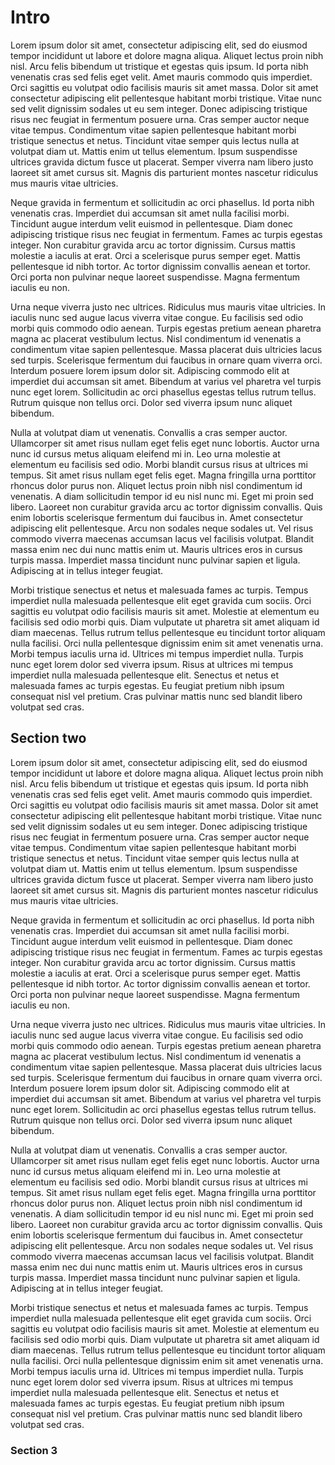 # Intro

Lorem ipsum dolor sit amet, consectetur adipiscing elit, sed do eiusmod tempor incididunt ut labore et dolore magna aliqua. Aliquet lectus proin nibh nisl. Arcu felis bibendum ut tristique et egestas quis ipsum. Id porta nibh venenatis cras sed felis eget velit. Amet mauris commodo quis imperdiet. Orci sagittis eu volutpat odio facilisis mauris sit amet massa. Dolor sit amet consectetur adipiscing elit pellentesque habitant morbi tristique. Vitae nunc sed velit dignissim sodales ut eu sem integer. Donec adipiscing tristique risus nec feugiat in fermentum posuere urna. Cras semper auctor neque vitae tempus. Condimentum vitae sapien pellentesque habitant morbi tristique senectus et netus. Tincidunt vitae semper quis lectus nulla at volutpat diam ut. Mattis enim ut tellus elementum. Ipsum suspendisse ultrices gravida dictum fusce ut placerat. Semper viverra nam libero justo laoreet sit amet cursus sit. Magnis dis parturient montes nascetur ridiculus mus mauris vitae ultricies.

Neque gravida in fermentum et sollicitudin ac orci phasellus. Id porta nibh venenatis cras. Imperdiet dui accumsan sit amet nulla facilisi morbi. Tincidunt augue interdum velit euismod in pellentesque. Diam donec adipiscing tristique risus nec feugiat in fermentum. Fames ac turpis egestas integer. Non curabitur gravida arcu ac tortor dignissim. Cursus mattis molestie a iaculis at erat. Orci a scelerisque purus semper eget. Mattis pellentesque id nibh tortor. Ac tortor dignissim convallis aenean et tortor. Orci porta non pulvinar neque laoreet suspendisse. Magna fermentum iaculis eu non.

Urna neque viverra justo nec ultrices. Ridiculus mus mauris vitae ultricies. In iaculis nunc sed augue lacus viverra vitae congue. Eu facilisis sed odio morbi quis commodo odio aenean. Turpis egestas pretium aenean pharetra magna ac placerat vestibulum lectus. Nisl condimentum id venenatis a condimentum vitae sapien pellentesque. Massa placerat duis ultricies lacus sed turpis. Scelerisque fermentum dui faucibus in ornare quam viverra orci. Interdum posuere lorem ipsum dolor sit. Adipiscing commodo elit at imperdiet dui accumsan sit amet. Bibendum at varius vel pharetra vel turpis nunc eget lorem. Sollicitudin ac orci phasellus egestas tellus rutrum tellus. Rutrum quisque non tellus orci. Dolor sed viverra ipsum nunc aliquet bibendum.

Nulla at volutpat diam ut venenatis. Convallis a cras semper auctor. Ullamcorper sit amet risus nullam eget felis eget nunc lobortis. Auctor urna nunc id cursus metus aliquam eleifend mi in. Leo urna molestie at elementum eu facilisis sed odio. Morbi blandit cursus risus at ultrices mi tempus. Sit amet risus nullam eget felis eget. Magna fringilla urna porttitor rhoncus dolor purus non. Aliquet lectus proin nibh nisl condimentum id venenatis. A diam sollicitudin tempor id eu nisl nunc mi. Eget mi proin sed libero. Laoreet non curabitur gravida arcu ac tortor dignissim convallis. Quis enim lobortis scelerisque fermentum dui faucibus in. Amet consectetur adipiscing elit pellentesque. Arcu non sodales neque sodales ut. Vel risus commodo viverra maecenas accumsan lacus vel facilisis volutpat. Blandit massa enim nec dui nunc mattis enim ut. Mauris ultrices eros in cursus turpis massa. Imperdiet massa tincidunt nunc pulvinar sapien et ligula. Adipiscing at in tellus integer feugiat.

Morbi tristique senectus et netus et malesuada fames ac turpis. Tempus imperdiet nulla malesuada pellentesque elit eget gravida cum sociis. Orci sagittis eu volutpat odio facilisis mauris sit amet. Molestie at elementum eu facilisis sed odio morbi quis. Diam vulputate ut pharetra sit amet aliquam id diam maecenas. Tellus rutrum tellus pellentesque eu tincidunt tortor aliquam nulla facilisi. Orci nulla pellentesque dignissim enim sit amet venenatis urna. Morbi tempus iaculis urna id. Ultrices mi tempus imperdiet nulla. Turpis nunc eget lorem dolor sed viverra ipsum. Risus at ultrices mi tempus imperdiet nulla malesuada pellentesque elit. Senectus et netus et malesuada fames ac turpis egestas. Eu feugiat pretium nibh ipsum consequat nisl vel pretium. Cras pulvinar mattis nunc sed blandit libero volutpat sed cras.

## Section two

Lorem ipsum dolor sit amet, consectetur adipiscing elit, sed do eiusmod tempor incididunt ut labore et dolore magna aliqua. Aliquet lectus proin nibh nisl. Arcu felis bibendum ut tristique et egestas quis ipsum. Id porta nibh venenatis cras sed felis eget velit. Amet mauris commodo quis imperdiet. Orci sagittis eu volutpat odio facilisis mauris sit amet massa. Dolor sit amet consectetur adipiscing elit pellentesque habitant morbi tristique. Vitae nunc sed velit dignissim sodales ut eu sem integer. Donec adipiscing tristique risus nec feugiat in fermentum posuere urna. Cras semper auctor neque vitae tempus. Condimentum vitae sapien pellentesque habitant morbi tristique senectus et netus. Tincidunt vitae semper quis lectus nulla at volutpat diam ut. Mattis enim ut tellus elementum. Ipsum suspendisse ultrices gravida dictum fusce ut placerat. Semper viverra nam libero justo laoreet sit amet cursus sit. Magnis dis parturient montes nascetur ridiculus mus mauris vitae ultricies.

Neque gravida in fermentum et sollicitudin ac orci phasellus. Id porta nibh venenatis cras. Imperdiet dui accumsan sit amet nulla facilisi morbi. Tincidunt augue interdum velit euismod in pellentesque. Diam donec adipiscing tristique risus nec feugiat in fermentum. Fames ac turpis egestas integer. Non curabitur gravida arcu ac tortor dignissim. Cursus mattis molestie a iaculis at erat. Orci a scelerisque purus semper eget. Mattis pellentesque id nibh tortor. Ac tortor dignissim convallis aenean et tortor. Orci porta non pulvinar neque laoreet suspendisse. Magna fermentum iaculis eu non.

Urna neque viverra justo nec ultrices. Ridiculus mus mauris vitae ultricies. In iaculis nunc sed augue lacus viverra vitae congue. Eu facilisis sed odio morbi quis commodo odio aenean. Turpis egestas pretium aenean pharetra magna ac placerat vestibulum lectus. Nisl condimentum id venenatis a condimentum vitae sapien pellentesque. Massa placerat duis ultricies lacus sed turpis. Scelerisque fermentum dui faucibus in ornare quam viverra orci. Interdum posuere lorem ipsum dolor sit. Adipiscing commodo elit at imperdiet dui accumsan sit amet. Bibendum at varius vel pharetra vel turpis nunc eget lorem. Sollicitudin ac orci phasellus egestas tellus rutrum tellus. Rutrum quisque non tellus orci. Dolor sed viverra ipsum nunc aliquet bibendum.

Nulla at volutpat diam ut venenatis. Convallis a cras semper auctor. Ullamcorper sit amet risus nullam eget felis eget nunc lobortis. Auctor urna nunc id cursus metus aliquam eleifend mi in. Leo urna molestie at elementum eu facilisis sed odio. Morbi blandit cursus risus at ultrices mi tempus. Sit amet risus nullam eget felis eget. Magna fringilla urna porttitor rhoncus dolor purus non. Aliquet lectus proin nibh nisl condimentum id venenatis. A diam sollicitudin tempor id eu nisl nunc mi. Eget mi proin sed libero. Laoreet non curabitur gravida arcu ac tortor dignissim convallis. Quis enim lobortis scelerisque fermentum dui faucibus in. Amet consectetur adipiscing elit pellentesque. Arcu non sodales neque sodales ut. Vel risus commodo viverra maecenas accumsan lacus vel facilisis volutpat. Blandit massa enim nec dui nunc mattis enim ut. Mauris ultrices eros in cursus turpis massa. Imperdiet massa tincidunt nunc pulvinar sapien et ligula. Adipiscing at in tellus integer feugiat.

Morbi tristique senectus et netus et malesuada fames ac turpis. Tempus imperdiet nulla malesuada pellentesque elit eget gravida cum sociis. Orci sagittis eu volutpat odio facilisis mauris sit amet. Molestie at elementum eu facilisis sed odio morbi quis. Diam vulputate ut pharetra sit amet aliquam id diam maecenas. Tellus rutrum tellus pellentesque eu tincidunt tortor aliquam nulla facilisi. Orci nulla pellentesque dignissim enim sit amet venenatis urna. Morbi tempus iaculis urna id. Ultrices mi tempus imperdiet nulla. Turpis nunc eget lorem dolor sed viverra ipsum. Risus at ultrices mi tempus imperdiet nulla malesuada pellentesque elit. Senectus et netus et malesuada fames ac turpis egestas. Eu feugiat pretium nibh ipsum consequat nisl vel pretium. Cras pulvinar mattis nunc sed blandit libero volutpat sed cras.

### Section 3